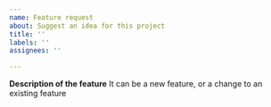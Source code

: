 ```yaml
---
name: Feature request
about: Suggest an idea for this project
title: ''
labels: ''
assignees: ''

---
```


**Description of the feature**
It can be a new feature, or a change to an existing feature
